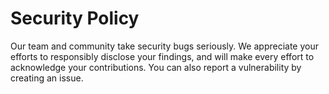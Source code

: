 # Security Policy

Our team and community take security bugs seriously. We appreciate your efforts to responsibly disclose your findings, and will make every effort to acknowledge your contributions. You can also report a vulnerability by creating an issue.

